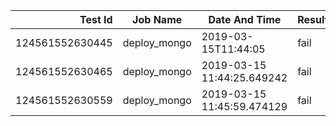 |    Test Id    |  Job Name  |   Date And Time   |Result |
|--------------:|------------|-------------------|-------|
|124561552630445|deploy_mongo|2019-03-15T11:44:05|fail   |
|124561552630465|deploy_mongo|2019-03-15 11:44:25.649242|fail|
|124561552630559|deploy_mongo|2019-03-15 11:45:59.474129|fail|
